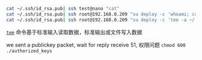 ``` bash
cat ~/.ssh/id_rsa.pub| ssh test@nano "cat"
cat ~/.ssh/id_rsa.pub| ssh root@192.168.0.209 "su deploy -c 'whoami; cat;'"
cat ~/.ssh/id_rsa.pub| ssh root@192.168.0.209 "su deploy -c 'tee -a ~/.ssh/authorized_keys'" # append to file
```

[`tee`](https://zhuanlan.zhihu.com/p/34510815) 命令基于标准输入读取数据，标准输出或文件写入数据

we sent a publickey packet, wait for reply receive 51, 权限问题
`chmod 600 ./authorized_keys`